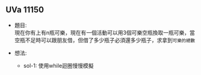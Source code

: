 ## UVa 11150

* 題目:  
  現在你有上有n瓶可樂，現在有一個活動可以用3個可樂空瓶換取一瓶可樂，當空瓶不足時可以跟朋友借，但借了多少瓶子必須還多少瓶子，求拿到`可樂的總數`
  
* 想法:
  * sol-1:
    使用while迴圈慢慢模擬 
